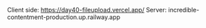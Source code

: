 Client side: https://day40-fileupload.vercel.app/
Server: incredible-contentment-production.up.railway.app
